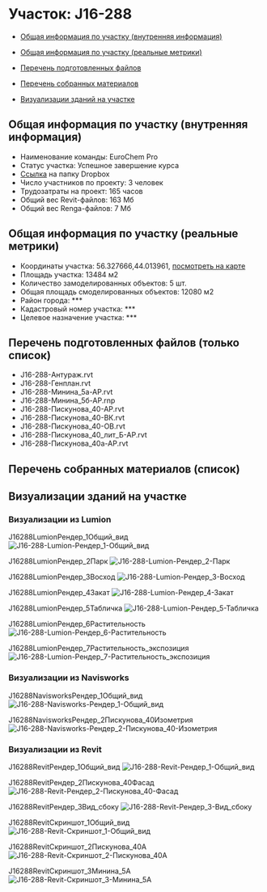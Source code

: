 # Участок: J16-288

* [Общая информация по участку (внутренняя информация)](#Chapter1)

* [Общая информация по участку (реальные метрики)](#Chapter2)

* [Перечень подготовленных файлов](#Chapter3)

* [Перечень собранных материалов](#Chapter4)

* [Визуализации зданий на участке](#Chapter6)

## <a id="Chapter1"></a> Общая информация по участку (внутренняя информация)
+ Наименование команды: EuroChem Pro
+ Статус участка: Успешное завершение курса
+ [Ссылка](https://www.dropbox.com/sh/wvvgv1nw1iqred9/AABky8PKVXXBr1Mk7wIg71FSa/J16_288?dl=0) на папку Dropbox
+ Число участников по проекту: 3 человек
+ Трудозатраты на проект: 165 часов
+ Общий вес Revit-файлов: 163 Мб
+ Общий вес Renga-файлов: 7 Мб
## <a id="Chapter2"></a> Общая информация по участку (реальные метрики)
+ Координаты участка: 56.327666,44.013961, [посмотреть на карте](https://yandex.ru/maps/47/nizhny-novgorod/?ll=44.013961%2C56.327666&z=19)
+ Площадь участка: 13484 м2
+ Количество замоделированных объектов: 5 шт.
+ Общая площадь смоделированных объектов: 12080 м2
+ Район города: *** 
+ Кадастровый номер участка: *** 
+ Целевое назначение участка: *** 
## <a id="Chapter3"></a> Перечень подготовленных файлов (только список)
+ J16-288-Антураж.rvt
+ J16-288-Генплан.rvt
+ J16-288-Минина_5а-АР.rvt
+ J16-288-Минина_5б-АР.rnp
+ J16-288-Пискунова_40-АР.rvt
+ J16-288-Пискунова_40-ВК.rvt
+ J16-288-Пискунова_40-ОВ.rvt
+ J16-288-Пискунова_40_лит_Б-АР.rvt
+ J16-288-Пискунова_40а-АР.rvt
## <a id="Chapter4"></a> Перечень собранных материалов (список)
## <a id="Chapter6"></a> Визуализации зданий на участке
### Визуализации из Lumion
J16288LumionРендер_1Общий_вид
![J16-288-Lumion-Рендер_1-Общий_вид](/Images/J16_288/J16-288-Lumion-Рендер_1-Общий_вид_Compressed.jpg)

J16288LumionРендер_2Парк
![J16-288-Lumion-Рендер_2-Парк](/Images/J16_288/J16-288-Lumion-Рендер_2-Парк_Compressed.jpg)

J16288LumionРендер_3Восход
![J16-288-Lumion-Рендер_3-Восход](/Images/J16_288/J16-288-Lumion-Рендер_3-Восход_Compressed.jpg)

J16288LumionРендер_4Закат
![J16-288-Lumion-Рендер_4-Закат](/Images/J16_288/J16-288-Lumion-Рендер_4-Закат_Compressed.jpg)

J16288LumionРендер_5Табличка
![J16-288-Lumion-Рендер_5-Табличка](/Images/J16_288/J16-288-Lumion-Рендер_5-Табличка_Compressed.jpg)

J16288LumionРендер_6Растительность
![J16-288-Lumion-Рендер_6-Растительность](/Images/J16_288/J16-288-Lumion-Рендер_6-Растительность_Compressed.jpg)

J16288LumionРендер_7Растительность_экспозиция
![J16-288-Lumion-Рендер_7-Растительность_экспозиция](/Images/J16_288/J16-288-Lumion-Рендер_7-Растительность_экспозиция_Compressed.jpg)

### Визуализации из Navisworks
J16288NavisworksРендер_1Общий_вид
![J16-288-Navisworks-Рендер_1-Общий_вид](/Images/J16_288/J16-288-Navisworks-Рендер_1-Общий_вид_Compressed.jpg)

J16288NavisworksРендер_2Пискунова_40Изометрия
![J16-288-Navisworks-Рендер_2-Пискунова_40-Изометрия](/Images/J16_288/J16-288-Navisworks-Рендер_2-Пискунова_40-Изометрия_Compressed.jpg)

### Визуализации из Revit
J16288RevitРендер_1Общий_вид
![J16-288-Revit-Рендер_1-Общий_вид](/Images/J16_288/J16-288-Revit-Рендер_1-Общий_вид_Compressed.jpg)

J16288RevitРендер_2Пискунова_40Фасад
![J16-288-Revit-Рендер_2-Пискунова_40-Фасад](/Images/J16_288/J16-288-Revit-Рендер_2-Пискунова_40-Фасад_Compressed.jpg)

J16288RevitРендер_3Вид_сбоку
![J16-288-Revit-Рендер_3-Вид_сбоку](/Images/J16_288/J16-288-Revit-Рендер_3-Вид_сбоку_Compressed.jpg)

J16288RevitСкриншот_1Общий_вид
![J16-288-Revit-Скриншот_1-Общий_вид](/Images/J16_288/J16-288-Revit-Скриншот_1-Общий_вид_Compressed.jpg)

J16288RevitСкриншот_2Пискунова_40А
![J16-288-Revit-Скриншот_2-Пискунова_40А](/Images/J16_288/J16-288-Revit-Скриншот_2-Пискунова_40А_Compressed.jpg)

J16288RevitСкриншот_3Минина_5А
![J16-288-Revit-Скриншот_3-Минина_5А](/Images/J16_288/J16-288-Revit-Скриншот_3-Минина_5А_Compressed.jpg)

